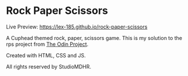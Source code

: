 # Rock Paper Scissors

Live Preview: https://lex-185.github.io/rock-paper-scissors

A Cuphead themed rock, paper, scissors game.
This is my solution to the rps project from [The Odin Project](https://www.theodinproject.com/lessons/foundations-rock-paper-scissors).

Created with HTML, CSS and JS.

All rights reserved by StudioMDHR. 
